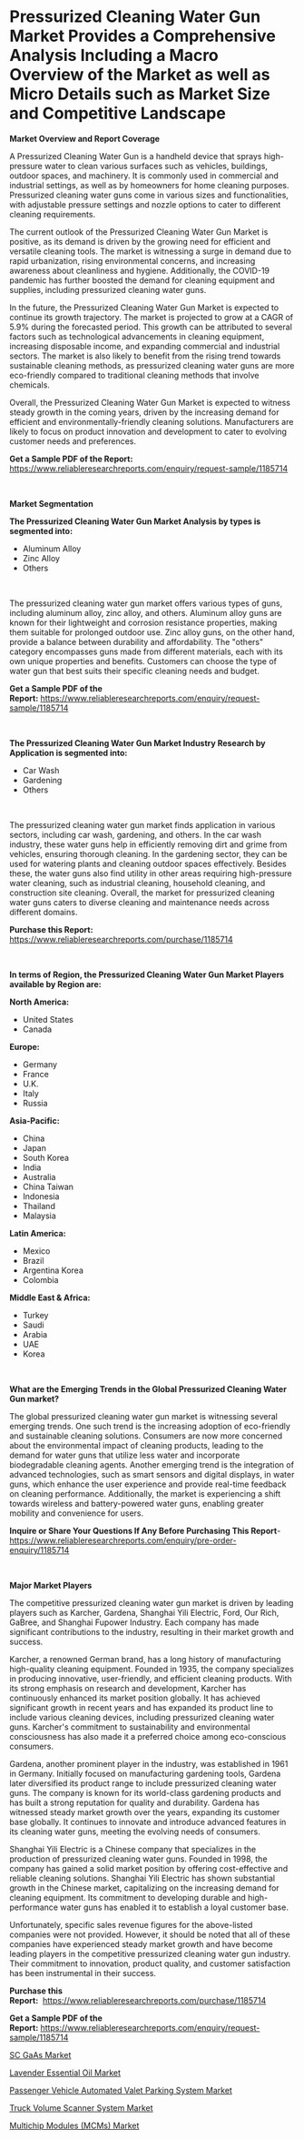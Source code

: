<p><h1>Pressurized Cleaning Water Gun Market Provides a Comprehensive Analysis Including a Macro Overview of the Market as well as Micro Details such as Market Size and Competitive Landscape</h1></p><p><strong>Market Overview and Report Coverage</strong></p>
<p><p>A Pressurized Cleaning Water Gun is a handheld device that sprays high-pressure water to clean various surfaces such as vehicles, buildings, outdoor spaces, and machinery. It is commonly used in commercial and industrial settings, as well as by homeowners for home cleaning purposes. Pressurized cleaning water guns come in various sizes and functionalities, with adjustable pressure settings and nozzle options to cater to different cleaning requirements.</p><p>The current outlook of the Pressurized Cleaning Water Gun Market is positive, as its demand is driven by the growing need for efficient and versatile cleaning tools. The market is witnessing a surge in demand due to rapid urbanization, rising environmental concerns, and increasing awareness about cleanliness and hygiene. Additionally, the COVID-19 pandemic has further boosted the demand for cleaning equipment and supplies, including pressurized cleaning water guns.</p><p>In the future, the Pressurized Cleaning Water Gun Market is expected to continue its growth trajectory. The market is projected to grow at a CAGR of 5.9% during the forecasted period. This growth can be attributed to several factors such as technological advancements in cleaning equipment, increasing disposable income, and expanding commercial and industrial sectors. The market is also likely to benefit from the rising trend towards sustainable cleaning methods, as pressurized cleaning water guns are more eco-friendly compared to traditional cleaning methods that involve chemicals.</p><p>Overall, the Pressurized Cleaning Water Gun Market is expected to witness steady growth in the coming years, driven by the increasing demand for efficient and environmentally-friendly cleaning solutions. Manufacturers are likely to focus on product innovation and development to cater to evolving customer needs and preferences.</p></p>
<p><strong>Get a Sample PDF of the Report:</strong> <a href="https://www.reliableresearchreports.com/enquiry/request-sample/1185714">https://www.reliableresearchreports.com/enquiry/request-sample/1185714</a></p>
<p>&nbsp;</p>
<p><strong>Market Segmentation</strong></p>
<p><strong>The Pressurized Cleaning Water Gun Market Analysis by types is segmented into:</strong></p>
<p><ul><li>Aluminum Alloy</li><li>Zinc Alloy</li><li>Others</li></ul></p>
<p>&nbsp;</p>
<p><p>The pressurized cleaning water gun market offers various types of guns, including aluminum alloy, zinc alloy, and others. Aluminum alloy guns are known for their lightweight and corrosion resistance properties, making them suitable for prolonged outdoor use. Zinc alloy guns, on the other hand, provide a balance between durability and affordability. The "others" category encompasses guns made from different materials, each with its own unique properties and benefits. Customers can choose the type of water gun that best suits their specific cleaning needs and budget.</p></p>
<p><strong>Get a Sample PDF of the Report:</strong>&nbsp;<a href="https://www.reliableresearchreports.com/enquiry/request-sample/1185714">https://www.reliableresearchreports.com/enquiry/request-sample/1185714</a></p>
<p>&nbsp;</p>
<p><strong>The Pressurized Cleaning Water Gun Market Industry Research by Application is segmented into:</strong></p>
<p><ul><li>Car Wash</li><li>Gardening</li><li>Others</li></ul></p>
<p>&nbsp;</p>
<p><p>The pressurized cleaning water gun market finds application in various sectors, including car wash, gardening, and others. In the car wash industry, these water guns help in efficiently removing dirt and grime from vehicles, ensuring thorough cleaning. In the gardening sector, they can be used for watering plants and cleaning outdoor spaces effectively. Besides these, the water guns also find utility in other areas requiring high-pressure water cleaning, such as industrial cleaning, household cleaning, and construction site cleaning. Overall, the market for pressurized cleaning water guns caters to diverse cleaning and maintenance needs across different domains.</p></p>
<p><strong>Purchase this Report:</strong>&nbsp; <a href="https://www.reliableresearchreports.com/purchase/1185714">https://www.reliableresearchreports.com/purchase/1185714</a></p>
<p>&nbsp;</p>
<p><strong>In terms of Region, the Pressurized Cleaning Water Gun Market Players available by Region are:</strong></p>
<p>
    <p> <strong> North America: </strong>
        <ul>
            <li>United States</li>
            <li>Canada</li>
        </ul>
        </p> 
    <p> <strong> Europe: </strong>
        <ul>
            <li>Germany</li>
            <li>France</li>
            <li>U.K.</li>
            <li>Italy</li>
            <li>Russia</li>
        </ul>
        </p> 
    <p> <strong> Asia-Pacific: </strong>
        <ul>
            <li>China</li>
            <li>Japan</li>
            <li>South Korea</li>
            <li>India</li>
            <li>Australia</li>
            <li>China Taiwan</li>
            <li>Indonesia</li>
            <li>Thailand</li>
            <li>Malaysia</li>
        </ul>
        </p> 
    <p> <strong> Latin America: </strong>
        <ul>
            <li>Mexico</li>
            <li>Brazil</li>
            <li>Argentina Korea</li>
            <li>Colombia</li>
        </ul>
        </p> 
    <p> <strong> Middle East & Africa: </strong>
        <ul>
            <li>Turkey</li>
            <li>Saudi</li>
            <li>Arabia</li>
            <li>UAE</li>
            <li>Korea</li>
        </ul>
    </p>
    </p>
<p>&nbsp;</p>
<p><strong>What are the Emerging Trends in the Global Pressurized Cleaning Water Gun market?</strong></p>
<p><p>The global pressurized cleaning water gun market is witnessing several emerging trends. One such trend is the increasing adoption of eco-friendly and sustainable cleaning solutions. Consumers are now more concerned about the environmental impact of cleaning products, leading to the demand for water guns that utilize less water and incorporate biodegradable cleaning agents. Another emerging trend is the integration of advanced technologies, such as smart sensors and digital displays, in water guns, which enhance the user experience and provide real-time feedback on cleaning performance. Additionally, the market is experiencing a shift towards wireless and battery-powered water guns, enabling greater mobility and convenience for users.</p></p>
<p><strong>Inquire or Share Your Questions If Any Before Purchasing This Report</strong>- <a href="https://www.reliableresearchreports.com/enquiry/pre-order-enquiry/1185714">https://www.reliableresearchreports.com/enquiry/pre-order-enquiry/1185714</a></p>
<p>&nbsp;</p>
<p><strong>Major Market Players</strong></p>
<p><p>The competitive pressurized cleaning water gun market is driven by leading players such as Karcher, Gardena, Shanghai Yili Electric, Ford, Our Rich, GaBree, and Shanghai Fupower Industry. Each company has made significant contributions to the industry, resulting in their market growth and success.</p><p>Karcher, a renowned German brand, has a long history of manufacturing high-quality cleaning equipment. Founded in 1935, the company specializes in producing innovative, user-friendly, and efficient cleaning products. With its strong emphasis on research and development, Karcher has continuously enhanced its market position globally. It has achieved significant growth in recent years and has expanded its product line to include various cleaning devices, including pressurized cleaning water guns. Karcher's commitment to sustainability and environmental consciousness has also made it a preferred choice among eco-conscious consumers.</p><p>Gardena, another prominent player in the industry, was established in 1961 in Germany. Initially focused on manufacturing gardening tools, Gardena later diversified its product range to include pressurized cleaning water guns. The company is known for its world-class gardening products and has built a strong reputation for quality and durability. Gardena has witnessed steady market growth over the years, expanding its customer base globally. It continues to innovate and introduce advanced features in its cleaning water guns, meeting the evolving needs of consumers.</p><p>Shanghai Yili Electric is a Chinese company that specializes in the production of pressurized cleaning water guns. Founded in 1998, the company has gained a solid market position by offering cost-effective and reliable cleaning solutions. Shanghai Yili Electric has shown substantial growth in the Chinese market, capitalizing on the increasing demand for cleaning equipment. Its commitment to developing durable and high-performance water guns has enabled it to establish a loyal customer base.</p><p>Unfortunately, specific sales revenue figures for the above-listed companies were not provided. However, it should be noted that all of these companies have experienced steady market growth and have become leading players in the competitive pressurized cleaning water gun industry. Their commitment to innovation, product quality, and customer satisfaction has been instrumental in their success.</p></p>
<p><strong>Purchase this Report:</strong>&nbsp;&nbsp;<a href="https://www.reliableresearchreports.com/purchase/1185714">https://www.reliableresearchreports.com/purchase/1185714</a></p>
<p></p>
<p><strong>Get a Sample PDF of the Report:</strong>&nbsp;<a href="https://www.reliableresearchreports.com/enquiry/request-sample/1185714">https://www.reliableresearchreports.com/enquiry/request-sample/1185714</a></p>
<p><p><a href="https://medium.com/@ruthmorales25/decoding-sc-gaas-market-metrics-market-share-trends-and-growth-patterns-0295cdbab73e">SC GaAs Market</a></p><p><a href="https://medium.com/@lorimyers95/lavender-essential-oil-market-size-and-market-trends-complete-industry-overview-2023-to-2030-9e8cf7a34f0e">Lavender Essential Oil Market</a></p><p><a href="https://github.com/deliacustodio40/Market-Research-Report-List-1/blob/main/passenger-vehicle-automated-valet-parking-system-market.md">Passenger Vehicle Automated Valet Parking System Market</a></p><p><a href="https://github.com/maliyahmorrow6654/Market-Research-Report-List-1/blob/main/truck-volume-scanner-system-market.md">Truck Volume Scanner System Market</a></p><p><a href="https://medium.com/@kimberlymontgomery2004/multichip-modules-mcms-market-share-evolution-and-market-growth-trends-2023-2030-a5fed9aed334">Multichip Modules (MCMs) Market</a></p></p>